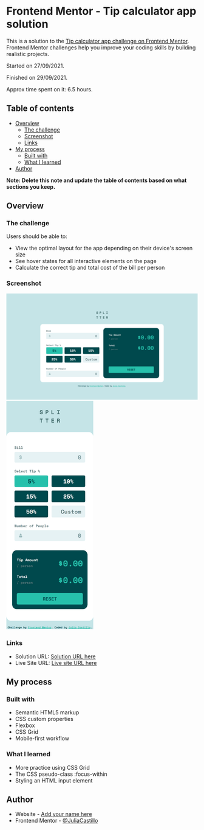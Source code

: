 # Frontend Mentor - Tip calculator app solution

This is a solution to the [Tip calculator app challenge on Frontend Mentor](https://www.frontendmentor.io/challenges/tip-calculator-app-ugJNGbJUX). Frontend Mentor challenges help you improve your coding skills by building realistic projects.

Started on 27/09/2021.

Finished on 29/09/2021.

Approx time spent on it: 6.5 hours.

## Table of contents

- [Overview](#overview)
  - [The challenge](#the-challenge)
  - [Screenshot](#screenshot)
  - [Links](#links)
- [My process](#my-process)
  - [Built with](#built-with)
  - [What I learned](#what-i-learned)
- [Author](#author)

**Note: Delete this note and update the table of contents based on what sections you keep.**

## Overview

### The challenge

Users should be able to:

- View the optimal layout for the app depending on their device's screen size
- See hover states for all interactive elements on the page
- Calculate the correct tip and total cost of the bill per person

### Screenshot

![Desktop screenshot](screenshots/FM-tip-calculator-screenshot-desktop.png)
<img src="screenshots/FM-tip-calculator-screenshot-mobile.png" alt="Mobile screenshot" height="600"/>

### Links

- Solution URL: [Solution URL here](https://www.frontendmentor.io/solutions/tip-calculator-using-css-grid-and-js-fETEm7Esd)
- Live Site URL: [Live site URL here](https://juliacastillo.github.io/FM-tip-calculator-app/)

## My process

### Built with

- Semantic HTML5 markup
- CSS custom properties
- Flexbox
- CSS Grid
- Mobile-first workflow


### What I learned

- More practice using CSS Grid
- The CSS pseudo-class :focus-within
- Styling an HTML input element


## Author

- Website - [Add your name here](https://www.your-site.com)
- Frontend Mentor - [@JuliaCastillo](https://www.frontendmentor.io/profile/JuliaCastillo)



